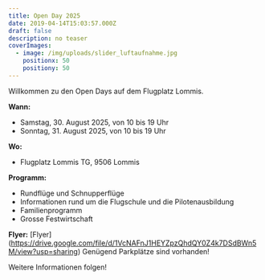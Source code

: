 ```yaml
---
title: Open Day 2025
date: 2019-04-14T15:03:57.000Z
draft: false
description: no teaser
coverImages:
  - image: /img/uploads/slider_luftaufnahme.jpg
    positionx: 50
    positiony: 50
---
```

Willkommen zu den Open Days auf dem Flugplatz Lommis.

**Wann:**

* Samstag, 30. August 2025, von 10 bis 19 Uhr
* Sonntag, 31. August 2025, von 10 bis 19 Uhr

**Wo:**

* Flugplatz Lommis TG, 9506 Lommis

**Programm:**

* Rundflüge und Schnupperflüge
* Informationen rund um die Flugschule und die Pilotenausbildung
* Familienprogramm
* Grosse Festwirtschaft

**Flyer:**
[Flyer] (https://drive.google.com/file/d/1VcNAFnJ1HEYZpzQhdQY0Z4k7DSdBWn5M/view?usp=sharing)
Genügend Parkplätze sind vorhanden!

Weitere Informationen folgen!
